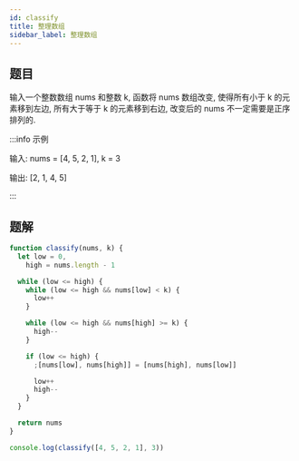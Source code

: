 ```yaml
---
id: classify
title: 整理数组
sidebar_label: 整理数组
---
```


## 题目

输入一个整数数组 nums 和整数 k, 函数将 nums 数组改变, 使得所有小于 k 的元素移到左边, 所有大于等于 k 的元素移到右边, 改变后的 nums 不一定需要是正序排列的.

:::info 示例

输入: nums = [4, 5, 2, 1], k = 3

输出: [2, 1, 4, 5]

:::

## 题解

```ts
function classify(nums, k) {
  let low = 0,
    high = nums.length - 1

  while (low <= high) {
    while (low <= high && nums[low] < k) {
      low++
    }

    while (low <= high && nums[high] >= k) {
      high--
    }

    if (low <= high) {
      ;[nums[low], nums[high]] = [nums[high], nums[low]]

      low++
      high--
    }
  }

  return nums
}

console.log(classify([4, 5, 2, 1], 3))
```
